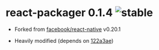 
# react-packager 0.1.4 ![stable](https://img.shields.io/badge/stability-stable-4EBA0F.svg?style=flat)

- Forked from [facebook/react-native](https://github.com/facebook/react-native) v0.20.1

- Heavily modified (depends on [122a3ae](https://github.com/aleclarson/react-native/commit/122a3aed0350669409c6f06bb60f08588f6626fa))
